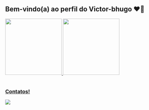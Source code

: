 ## Bem-vindo(a) ao perfil do Victor-bhugo ❤️‍🔥

 <div>
   <a href="https://github.com/Victor-bhugo">
   <img height="180em" src="https://github-readme-stats.vercel.app/api?username=Victor-bhugo&show_icons=true&theme=tokyonight&include_all_commits=true&count_private=true"/>
   <img height="180em" src="https://github-readme-stats.vercel.app/api/top-langs/?username=Victor-bhugo&layout=compact&langs_count=6&theme=tokyonight"/>
</div>
</div>
 
<br>
 
### Contatos!
 
<div> 
  <a href = "mailto:brioshugo@gmail.com"><img src="https://img.shields.io/badge/-Gmail-%23333?style=for-the-badge&logo=gmail&logoColor=white" target="_blank"></a>
